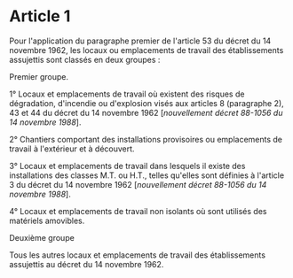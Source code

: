 # Article 1

Pour l'application du paragraphe premier de l'article 53 du décret du 14 novembre 1962, les locaux ou emplacements de travail des établissements assujettis sont classés en deux groupes :

Premier groupe.

1° Locaux et emplacements de travail où existent des risques de dégradation, d'incendie ou d'explosion visés aux articles 8 (paragraphe 2), 43 et 44 du décret du 14 novembre 1962 [*nouvellement décret 88-1056 du 14 novembre 1988*].

2° Chantiers comportant des installations provisoires ou emplacements de travail à l'extérieur et à découvert.

3° Locaux et emplacements de travail dans lesquels il existe des installations des classes M.T. ou H.T., telles qu'elles sont définies à l'article 3 du décret du 14 novembre 1962 [*nouvellement décret 88-1056 du 14 novembre 1988*].

4° Locaux et emplacements de travail non isolants où sont utilisés des matériels amovibles.

Deuxième groupe

Tous les autres locaux et emplacements de travail des établissements assujettis au décret du 14 novembre 1962.
